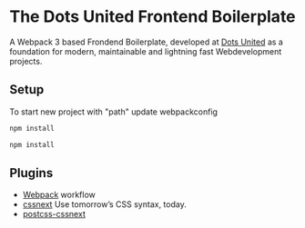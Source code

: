 The Dots United Frontend Boilerplate
===
A Webpack 3 based Frondend Boilerplate, developed at
[Dots United](https://dotsunited.de/) as a foundation for modern, maintainable
and lightning fast Webdevelopment projects.

Setup
---
To start new project with "path" update webpackconfig

```bash
npm install
```
```bash
npm install
```

Plugins
---

* [Webpack](https://github.com/webpack/webpack) workflow
* [cssnext](http://cssnext.io/) Use tomorrow’s CSS syntax, today.
* [postcss-cssnext](https://github.com/MoOx/postcss-cssnext)
